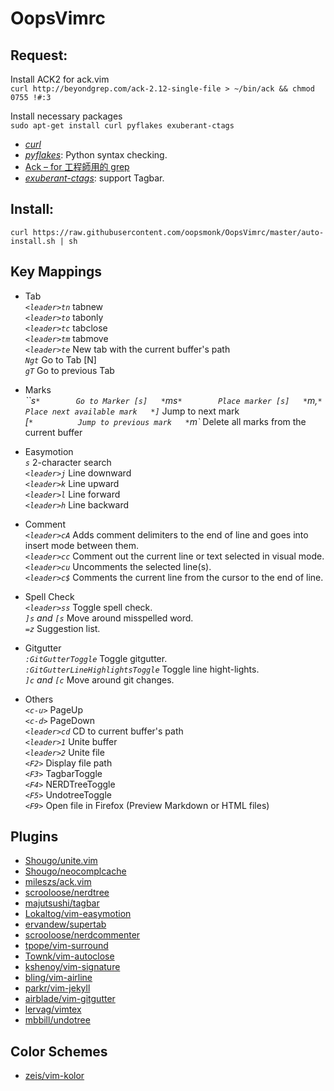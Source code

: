 OopsVimrc
=========

## Request:  

Install ACK2 for ack.vim  
`curl http://beyondgrep.com/ack-2.12-single-file > ~/bin/ack && chmod 0755 !#:3`

Install necessary packages  
`sudo apt-get install curl pyflakes exuberant-ctags`  


* [*curl*](http://curl.haxx.se/)  
* [*pyflakes*](https://pypi.python.org/pypi/pyflakes): Python syntax checking.    
* [Ack – for 工程師用的 grep](http://brooky.cc/2012/09/28/ack-for-%E5%B7%A5%E7%A8%8B%E5%B8%AB%E7%94%A8%E7%9A%84-grep/)   
* [*exuberant-ctags*](http://ctags.sourceforge.net/): support Tagbar.  

## Install:  

`curl https://raw.githubusercontent.com/oopsmonk/OopsVimrc/master/auto-install.sh | sh`


## Key Mappings  
* Tab   
*`<leader>tn`*  tabnew  
*`<leader>to`*  tabonly   
*`<leader>tc`*  tabclose  
*`<leader>tm`*  tabmove  
*`<leader>te`*  New tab with the current buffer's path  
*`Ngt`*        Go to Tab [N]  
*`gT`*         Go to previous Tab   

* Marks   
*``s`*        Go to Marker [s]  
*`ms`*        Place marker [s]  
*`m,`*        Place next available mark  
*]`*          Jump to next mark   
*[`*          Jump to previous mark  
*`m<space>`*  Delete all marks from the current buffer  

* Easymotion   
*`s`*  2-character search  
*`<leader>j`*  Line downward  
*`<leader>k`*  Line upward  
*`<leader>l`*  Line forward  
*`<leader>h`*  Line backward  

* Comment  
*`<leader>cA`*  Adds comment delimiters to the end of line and goes into insert mode between them.  
*`<leader>cc`*  Comment out the current line or text selected in visual mode.  
*`<leader>cu`*  Uncomments the selected line(s).  
*`<leader>c$`*  Comments the current line from the cursor to the end of line.  

* Spell Check  
*`<leader>ss`*  Toggle spell check.  
*`]s` and `[s`*  Move around misspelled word.  
*`=z`*  Suggestion list.  

* Gitgutter  
*`:GitGutterToggle`*  Toggle gitgutter.  
*`:GitGutterLineHighlightsToggle`*  Toggle line hight-lights.  
*`]c` and `[c`*  Move around git changes.  

* Others   
*`<c-u>`* PageUp  
*`<c-d>`* PageDown  
*`<leader>cd`*  CD to current buffer's path  
*`<leader>1`*   Unite buffer  
*`<leader>2`*   Unite file  
*`<F2>`*        Display file path  
*`<F3>`*        TagbarToggle  
*`<F4>`*        NERDTreeToggle  
*`<F5>`*        UndotreeToggle  
*`<F9>`*        Open file in Firefox (Preview Markdown or HTML files)  

## Plugins

* [Shougo/unite.vim](https://github.com/Shougo/unite.vim)
* [Shougo/neocomplcache](https://github.com/Shougo/neocomplcache)
* [mileszs/ack.vim](https://github.com/mileszs/ack.vim)
* [scrooloose/nerdtree](https://github.com/scrooloose/nerdtree)
* [majutsushi/tagbar](https://github.com/majutsushi/tagbar)
* [Lokaltog/vim-easymotion](https://github.com/Lokaltog/vim-easymotion)
* [ervandew/supertab](https://github.com/ervandew/supertab)
* [scrooloose/nerdcommenter](https://github.com/scrooloose/nerdcommenter)
* [tpope/vim-surround](https://github.com/tpope/vim-surround)
* [Townk/vim-autoclose](https://github.com/Townk/vim-autoclose)
* [kshenoy/vim-signature](https://github.com/kshenoy/vim-signature)
* [bling/vim-airline](https://github.com/bling/vim-airline)  
* [parkr/vim-jekyll](https://github.com/parkr/vim-jekyll)  
* [airblade/vim-gitgutter](https://github.com/airblade/vim-gitgutter)  
* [lervag/vimtex](https://github.com/lervag/vimtex)  
* [mbbill/undotree](https://github.com/mbbill/undotree)  

## Color Schemes  

* [zeis/vim-kolor](https://github.com/zeis/vim-kolor)
